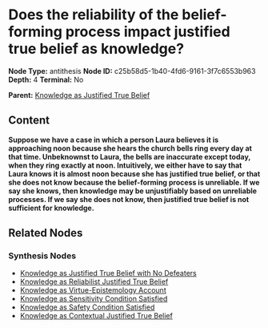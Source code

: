 # Does the reliability of the belief-forming process impact justified true belief as knowledge?

**Node Type:** antithesis
**Node ID:** c25b58d5-1b40-4fd6-9161-3f7c6553b963
**Depth:** 4
**Terminal:** No

**Parent:** [Knowledge as Justified True Belief](knowledge-as-justified-true-belief-synthesis-a820f1a7-77ed-4fcb-bdfe-360d5c631bc0.md)

## Content

**Suppose we have a case in which a person Laura believes it is approaching noon because she hears the church bells ring every day at that time. Unbeknownst to Laura, the bells are inaccurate except today, when they ring exactly at noon. Intuitively, we either have to say that Laura knows it is almost noon because she has justified true belief, or that she does not know because the belief-forming process is unreliable. If we say she knows, then knowledge may be unjustifiably based on unreliable processes. If we say she does not know, then justified true belief is not sufficient for knowledge.**

## Related Nodes

### Synthesis Nodes

- [Knowledge as Justified True Belief with No Defeaters](knowledge-as-justified-true-belief-with-no-defeaters-synthesis-76a286fb-b33d-41e7-8fce-5a0bab4a5fea.md)
- [Knowledge as Reliabilist Justified True Belief](knowledge-as-reliabilist-justified-true-belief-synthesis-84a88cac-b55b-4a6c-9649-bb26a70a335c.md)
- [Knowledge as Virtue-Epistemology Account](knowledge-as-virtue-epistemology-account-synthesis-2018f094-c20c-408d-8c95-79c492d3cb2f.md)
- [Knowledge as Sensitivity Condition Satisfied](knowledge-as-sensitivity-condition-satisfied-synthesis-163f2c1e-9329-4f61-bb29-9d5767a3be5d.md)
- [Knowledge as Safety Condition Satisfied](knowledge-as-safety-condition-satisfied-synthesis-b28cc993-57cf-42f9-8d3e-407631bee072.md)
- [Knowledge as Contextual Justified True Belief](knowledge-as-contextual-justified-true-belief-synthesis-3403723f-e6f4-455d-ac1a-8714dc933be2.md)
